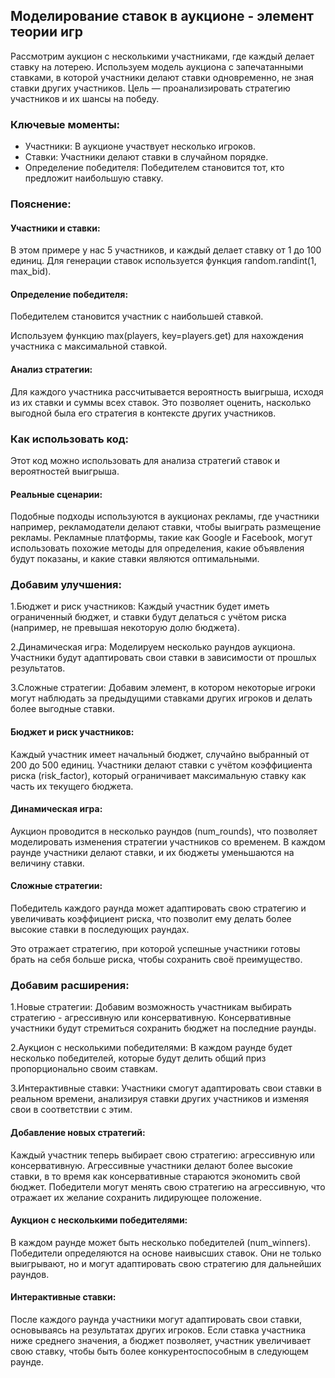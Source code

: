 ## Моделирование ставок в аукционе - элемент теории игр 

Рассмотрим аукцион с несколькими участниками, где каждый делает ставку на лотерею. Используем модель аукциона с запечатанными ставками, в которой участники делают ставки одновременно, не зная ставки других участников. Цель — проанализировать стратегию участников и их шансы на победу.

### Ключевые моменты:

- Участники: В аукционе участвует несколько игроков.
- Ставки: Участники делают ставки в случайном порядке.
- Определение победителя: Победителем становится тот, кто предложит наибольшую ставку.

### Пояснение:

#### Участники и ставки:

В этом примере у нас 5 участников, и каждый делает ставку от 1 до 100 единиц.
Для генерации ставок используется функция random.randint(1, max_bid).

#### Определение победителя:

Победителем становится участник с наибольшей ставкой.

Используем функцию max(players, key=players.get) для нахождения участника с максимальной ставкой.

####  Анализ стратегии:

Для каждого участника рассчитывается вероятность выигрыша, исходя из их ставки и суммы всех ставок. Это позволяет оценить, насколько выгодной была его стратегия в контексте других участников.

### Как использовать код:

Этот код можно использовать для анализа стратегий ставок и вероятностей выигрыша.

#### Реальные сценарии: 

Подобные подходы используются в аукционах рекламы, где участники например, рекламодатели делают ставки, чтобы выиграть размещение рекламы. Рекламные платформы, такие как Google и Facebook, могут использовать похожие методы для определения, какие объявления будут показаны, и какие ставки являются оптимальными.
### Добавим улучшения:

1.Бюджет и риск участников: Каждый участник будет иметь ограниченный бюджет, и ставки будут делаться с учётом риска (например, не превышая некоторую долю бюджета).

2.Динамическая игра: Моделируем несколько раундов аукциона. Участники будут адаптировать свои ставки в зависимости от прошлых результатов.

3.Сложные стратегии: Добавим элемент, в котором некоторые игроки могут наблюдать за предыдущими ставками других игроков и делать более выгодные ставки.

#### Бюджет и риск участников:

Каждый участник имеет начальный бюджет, случайно выбранный от 200 до 500 единиц.
Участники делают ставки с учётом коэффициента риска (risk_factor), который ограничивает максимальную ставку как часть их текущего бюджета.

#### Динамическая игра:

Аукцион проводится в несколько раундов (num_rounds), что позволяет моделировать изменения стратегии участников со временем.
В каждом раунде участники делают ставки, и их бюджеты уменьшаются на величину ставки.

#### Сложные стратегии:

Победитель каждого раунда может адаптировать свою стратегию и увеличивать коэффициент риска, что позволит ему делать более высокие ставки в последующих раундах.

Это отражает стратегию, при которой успешные участники готовы брать на себя больше риска, чтобы сохранить своё преимущество.

### Добавим расширения:
1.Новые стратегии: Добавим возможность участникам выбирать стратегию - агрессивную или консервативную. Консервативные участники будут стремиться сохранить бюджет на последние раунды.

2.Аукцион с несколькими победителями: В каждом раунде будет несколько победителей, которые будут делить общий приз пропорционально своим ставкам.

3.Интерактивные ставки: Участники смогут адаптировать свои ставки в реальном времени, анализируя ставки других участников и изменяя свои в соответствии с этим.


#### Добавление новых стратегий:

Каждый участник теперь выбирает свою стратегию: агрессивную или консервативную.
Агрессивные участники делают более высокие ставки, в то время как консервативные стараются экономить свой бюджет.
Победители могут менять свою стратегию на агрессивную, что отражает их желание сохранить лидирующее положение.

#### Аукцион с несколькими победителями:

В каждом раунде может быть несколько победителей (num_winners).
Победители определяются на основе наивысших ставок. Они не только выигрывают, но и могут адаптировать свою стратегию для дальнейших раундов.

#### Интерактивные ставки:

После каждого раунда участники могут адаптировать свои ставки, основываясь на результатах других игроков.
Если ставка участника ниже среднего значения, а бюджет позволяет, участник увеличивает свою ставку, чтобы быть более конкурентоспособным в следующем раунде.

